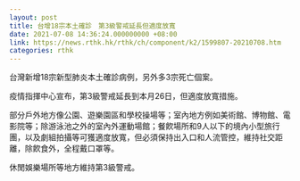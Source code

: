 ```yaml
---
layout: post
title: 台增18宗本土確診　第3級警戒延長但適度放寬
date: 2021-07-08 14:36:24.000000000 +08:00
link: https://news.rthk.hk/rthk/ch/component/k2/1599807-20210708.htm
categories: rthk
---
```


台灣新增18宗新型肺炎本土確診病例，另外多3宗死亡個案。

疫情指揮中心宣布，第3級警戒延長到本月26日，但適度放寬措施。

部分戶外地方像公園、遊樂園區和學校操場等；室內地方例如美術館、博物館、電影院等；除游泳池之外的室內外運動場館；餐飮場所和9人以下的境內小型旅行團，以及劇組拍攝等可獲適度放寬，但必須保持出入口和人流管控，維持社交距離，除飮食外，全程戴口罩等。

休閒娛樂場所等地方維持第3級警戒。
